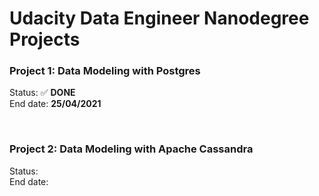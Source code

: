 # Udacity Data Engineer Nanodegree Projects

### Project 1: Data Modeling with Postgres

Status: ✅ **DONE** <br>
End date: **25/04/2021**

<br>

### Project 2: Data Modeling with Apache Cassandra

Status: <br>
End date: 